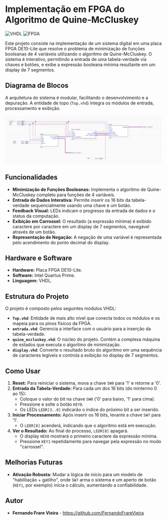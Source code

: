 # Implementação em FPGA do Algoritmo de Quine-McCluskey

![VHDL](https://img.shields.io/badge/Language-VHDL-blue.svg)
![FPGA](https://img.shields.io/badge/Platform-FPGA-green.svg)

Este projeto consiste na implementação de um sistema digital em uma placa FPGA DE10-Lite que resolve o problema de minimização de funções booleanas de 4 variáveis utilizando o algoritmo de Quine-McCluskey. O sistema é interativo, permitindo a entrada de uma tabela-verdade via chaves e botões, e exibe a expressão booleana mínima resultante em um display de 7 segmentos.

## Diagrama de Blocos
A arquitetura do sistema é modular, facilitando o desenvolvimento e a depuração. A entidade de topo (`Top.vhd`) integra os módulos de entrada, processamento e exibição.

<img src="Diagrama/diagrama_blocos.png" alt="Diagrama de Blocos do Projeto" width="1100"/>

## Funcionalidades

- **Minimização de Funções Booleanas:** Implementa o algoritmo de Quine-McCluskey completo para funções de 4 variáveis.
- **Entrada de Dados Interativa:** Permite inserir os 16 bits da tabela-verdade sequencialmente usando uma chave e um botão.
- **Feedback Visual:** LEDs indicam o progresso da entrada de dados e o status da computação.
- **Exibição em Carrossel:** O resultado (a expressão mínima) é exibido caractere por caractere em um display de 7 segmentos, navegável através de um botão.
- **Representação de Negação:** A negação de uma variável é representada pelo acendimento do ponto decimal do display.

## Hardware e Software

- **Hardware:** Placa FPGA DE10-Lite.
- **Software:** Intel Quartus Prime.
- **Linguagem:** VHDL.

## Estrutura do Projeto

O projeto é composto pelos seguintes módulos VHDL:

- **`Top.vhd`**: Entidade de mais alto nível que conecta todos os módulos e os mapeia para os pinos físicos da FPGA.
- **`entrada.vhd`**: Gerencia a interface com o usuário para a inserção da tabela-verdade.
- **`quine_mccluskey.vhd`**: O núcleo do projeto. Contém a complexa máquina de estados que executa o algoritmo de minimização.
- **`display.vhd`**: Converte o resultado bruto do algoritmo em uma sequência de caracteres legíveis e controla a exibição no display de 7 segmentos.

## Como Usar

1.  **Reset:** Para reiniciar o sistema, mova a chave `SW9` para '1' e retorne a '0'.
2.  **Entrada da Tabela-Verdade:** Para cada um dos 16 bits (do mintermo 0 ao 15):
    - Coloque o valor do bit na chave `SW0` ('0' para baixo, '1' para cima).
    - Pressione e solte o botão `KEY0`.
    - Os LEDs `LEDR[3..0]` indicarão o índice do próximo bit a ser inserido.
3.  **Iniciar Processamento:** Após inserir os 16 bits, levante a chave `SW7` para '1'.
    - O `LEDR[8]` acenderá, indicando que o algoritmo está em execução.
4.  **Ver o Resultado:** Ao final do processo, `LEDR[8]` apagará.
    - O display `HEX0` mostrará o primeiro caractere da expressão mínima.
    - Pressione `KEY1` repetidamente para navegar pela expressão no modo "carrossel".

## Melhorias Futuras

- **Ativação Robusta:** Mudar a lógica de início para um modelo de "habilitação + gatilho", onde `SW7` arma o sistema e um aperto de botão (`KEY1`, por exemplo) inicia o cálculo, aumentando a confiabilidade.

## Autor

- **Fernando Frare Vieira** - https://github.com/FernandoFrareVieira 